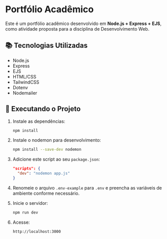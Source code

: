 # Portfólio Acadêmico

Este é um portfólio acadêmico desenvolvido em **Node.js + Express + EJS**, como atividade proposta para a disciplina de Desenvolvimento Web.

## 📚 Tecnologias Utilizadas

- Node.js
- Express
- EJS
- HTML/CSS
- TailwindCSS
- Dotenv
- Nodemailer

## 🚀 Executando o Projeto

1. Instale as dependências:

   ```bash
   npm install
   ```

2. Instale o nodemon para desenvolvimento:

   ```bash
   npm install --save-dev nodemon
   ```

3. Adicione este script ao seu `package.json`:

   ```json
   "scripts": {
     "dev": "nodemon app.js"
   }
   ```

4. Renomeie o arquivo `.env-example` para `.env` e preencha as variáveis de ambiente conforme necessário.

5. Inicie o servidor:

   ```bash
   npm run dev
   ```

6. Acesse:

   ```
   http://localhost:3000
   ```
